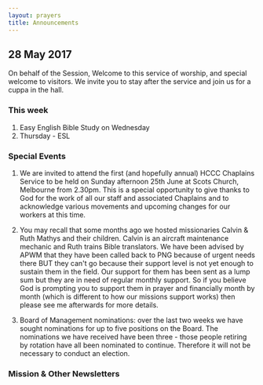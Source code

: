 ```yaml
---
layout: prayers
title: Announcements
---
```

 
## 28 May 2017


On behalf of the Session, Welcome to this service of worship, and special welcome to visitors. We invite you to stay after the service and join us for a cuppa in the hall.
### This week 
1. Easy English Bible Study on Wednesday
1. Thursday - ESL

### Special Events
1. We are invited to attend the first (and hopefully annual) HCCC Chaplains Service to be held on Sunday afternoon 25th June at Scots Church, Melbourne from 2.30pm. This is a special opportunity to give thanks to God for the work of all our staff and associated Chaplains and to acknowledge various movements and upcoming changes for our workers at this time.
1. You may recall that some months ago we hosted missionaries Calvin & Ruth Mathys and their children. Calvin is an aircraft maintenance mechanic and Ruth trains Bible translators. We have been advised by APWM that they have been called back to PNG because of urgent needs there BUT they can't go because their support level is not yet enough to sustain them in the field.
Our support for them has been sent as a lump sum but they are in need of regular monthly support. So if you believe God is prompting you to support them in prayer and financially month by month (which is different to how our missions support works) then please see me afterwards for more details.

1. Board of Management nominations: over the last two weeks we have sought nominations for up to five positions on the Board. The nominations we have received have been three - those people retiring by rotation have all been nominated to continue. Therefore it will not be necessary to conduct an election.  

### Mission & Other Newsletters 





